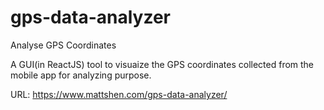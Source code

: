 # gps-data-analyzer
Analyse GPS Coordinates


A GUI(in ReactJS) tool to visuaize the GPS coordinates collected from the mobile app for analyzing purpose.  

URL: https://www.mattshen.com/gps-data-analyzer/
